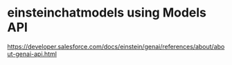# einsteinchatmodels using Models API
https://developer.salesforce.com/docs/einstein/genai/references/about/about-genai-api.html